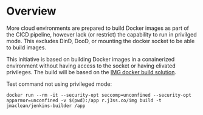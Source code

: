 # Overview
More cloud environments are prepared to build Docker images as part of the CICD pipeline, however lack (or restrict) the capability to run in privilged mode. This excludes DinD, DooD, or mounting the docker socket to be able to build images.

This initiative is based on building Docker images in a conainerized environment without having access to the socket or having elivated privileges. The build will be based on the [IMG docker build solution](https://github.com/genuinetools/img).

Test command not using privileged mode:
```
docker run --rm -it --security-opt seccomp=unconfined --security-opt apparmor=unconfined -v $(pwd):/app r.j3ss.co/img build -t jmaclean/jenkins-builder /app
```